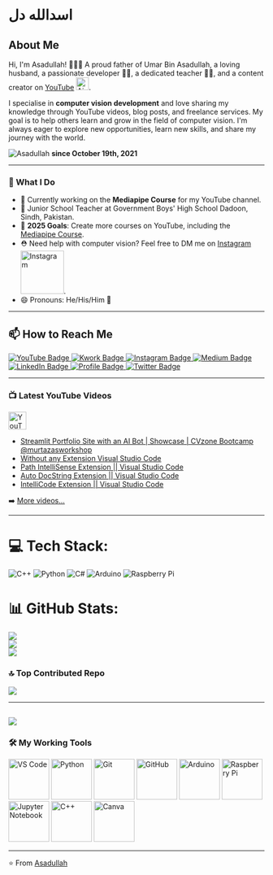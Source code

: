 # اسدالله دل
## About Me
Hi, I'm Asadullah! 👨‍👩‍👦 A proud father of Umar Bin Asadullah, a loving husband, a passionate developer 👨‍💻, a dedicated teacher 👨‍🏫, and a content creator on [YouTube](https://www.youtube.com/@asadullah-dal) <img alt="AiPhile Youtube" src="https://user-images.githubusercontent.com/66181793/131223988-882d53a0-4882-468f-9bd7-46b46466baae.png" width="25">.

I specialise in **computer vision development** and love sharing my knowledge through YouTube videos, blog posts, and freelance services. My goal is to help others learn and grow in the field of computer vision. I'm always eager to explore new opportunities, learn new skills, and share my journey with the world.

<p align="left">
  <img src="https://komarev.com/ghpvc/?username=Asadullah-Dal17&label=Profile%20views&color=0e75b6&style=flat" alt="Asadullah" />
  <strong> since October 19th, 2021 </strong>
</p>

---

### 🌟 What I Do
- 🔭 Currently working on the **Mediapipe Course** for my YouTube channel.
- 🌱 Junior School Teacher at Government Boys' High School Dadoon, Sindh, Pakistan.
- 🥅 **2025 Goals**: Create more courses on YouTube, including the [Mediapipe Course](https://github.com/Asadullah-Dal17/AiPhile-Mediapipe-Course-2023).
- ⛑️ Need help with computer vision? Feel free to DM me on [Instagram](https://www.instagram.com/aiphile17/) <img alt="Instagram" src="https://img.shields.io/badge/Instagram-purple?style=for-the-badge&logo=Instagram&logoColor=white" width="85">.
- 😄 Pronouns: He/His/Him 👨



<!-- Proudly created with GPRM ( https://gprm.itsvg.in ) -->
---

## 📫 How to Reach Me
<div id="badges">
  <a href="https://www.youtube.com/@asadullah-dal">
    <img src="https://img.shields.io/badge/YouTube-red?style=for-the-badge&logo=youtube&logoColor=white" alt="YouTube Badge"/>
  </a>
  <a href="https://kwork.com/user/asadullah92">
    <img src="https://img.shields.io/badge/Kwork-for%20freelancing-white?style=for-the-badge&logo=kwork-black&logoColor=black" alt="Kwork Badge"/>
  </a>
  <a href="https://www.instagram.com/aiphile17">
    <img src="https://img.shields.io/badge/Instagram-purple?style=for-the-badge&logo=Instagram&logoColor=white" alt="Instagram Badge"/>
  </a>
  <a href="https://medium.com/@aiphile">
    <img src="https://img.shields.io/badge/Medium-black?style=for-the-badge&logo=Medium&logoColor=white" alt="Medium Badge"/>
  </a>
  <a href="https://www.linkedin.com/company/aiphile">
    <img src="https://img.shields.io/badge/LinkedIn-blue?style=for-the-badge&logo=linkedin&logoColor=white" alt="LinkedIn Badge"/>
  </a>
  <a href="https://asadullahdal.streamlit.app/">
    <img src="https://img.shields.io/badge/My%20Profile-black?style=for-the-badge&logo=Profile&logoColor=Green" alt="Profile Badge"/>
  </a>
  <a href="https://twitter.com/ai_phile">
    <img src="https://img.shields.io/badge/Twitter-blue?style=for-the-badge&logo=twitter&logoColor=white" alt="Twitter Badge"/>
  </a>
</div>

---
 ### 📺 Latest YouTube Videos
<a href="https://www.youtube.com/@asadullah-dal">
  <img src="https://img.shields.io/badge/YouTube-red?style=for-the-badge&logo=youtube&logoColor=white" height="35" alt="YouTube Badge"/>
</a>

<!-- YOUTUBE-VIDEOS-LIST:START -->
- [Streamlit Portfolio Site with an AI Bot | Showcase | CVzone Bootcamp  @murtazasworkshop](https://www.youtube.com/watch?v=cG_ydd-Uko0)
- [Without any Extension Visual Studio Code](https://www.youtube.com/watch?v=NoSr16hNR6k)
- [Path IntelliSense Extension || Visual Studio Code](https://www.youtube.com/watch?v=B5vZkqiXvJ8)
- [Auto DocString Extension || Visual Studio Code](https://www.youtube.com/watch?v=2xa9_A8HH3U)
- [IntelliCode Extension || Visual Studio Code](https://www.youtube.com/watch?v=ePaF2AJgq9M)
<!-- YOUTUBE-VIDEOS-LIST:END -->

➡️ [More videos...](https://www.youtube.com/@asadullah-dal)

--- 


# 💻 Tech Stack:
![C++](https://img.shields.io/badge/c++-%2300599C.svg?style=for-the-badge&logo=c%2B%2B&logoColor=white) ![Python](https://img.shields.io/badge/python-3670A0?style=for-the-badge&logo=python&logoColor=ffdd54) ![C#](https://img.shields.io/badge/c%23-%23239120.svg?style=for-the-badge&logo=csharp&logoColor=white) ![Arduino](https://img.shields.io/badge/-Arduino-00979D?style=for-the-badge&logo=Arduino&logoColor=white) ![Raspberry Pi](https://img.shields.io/badge/-Raspberry_Pi-C51A4A?style=for-the-badge&logo=Raspberry-Pi)
# 📊 GitHub Stats:
![](https://github-readme-stats.vercel.app/api?username=asadullah-dal17&theme=dark&hide_border=false&include_all_commits=false&count_private=false)<br/>
![](https://nirzak-streak-stats.vercel.app/?user=asadullah-dal17&theme=dark&hide_border=false)<br/>
![](https://github-readme-stats.vercel.app/api/top-langs/?username=asadullah-dal17&theme=dark&hide_border=false&include_all_commits=false&count_private=false&layout=compact)

### 🔝 Top Contributed Repo
![](https://github-contributor-stats.vercel.app/api?username=asadullah-dal17&limit=5&theme=dark&combine_all_yearly_contributions=true)

---
[![](https://visitcount.itsvg.in/api?id=asadullah-dal17&icon=0&color=0)](https://visitcount.itsvg.in)
---

### 🛠️ My Working Tools
<p>
  <a href="https://code.visualstudio.com/"><img alt="VS Code" src="https://cdn.jsdelivr.net/gh/devicons/devicon/icons/vscode/vscode-original-wordmark.svg" width="80"></a>
  <a href="https://www.python.org/"><img alt="Python" src="https://cdn.jsdelivr.net/gh/devicons/devicon/icons/python/python-original-wordmark.svg" width="80"></a>
  <a href="https://git-scm.com/"><img alt="Git" src="https://cdn.jsdelivr.net/gh/devicons/devicon/icons/git/git-plain-wordmark.svg" width="80"></a>
  <a href="https://github.com/"><img alt="GitHub" src="https://cdn.jsdelivr.net/gh/devicons/devicon/icons/github/github-original-wordmark.svg" width="80"></a>
  <a href="https://www.arduino.cc/"><img alt="Arduino" src="https://cdn.jsdelivr.net/gh/devicons/devicon/icons/arduino/arduino-original-wordmark.svg" width="80"></a>
  <a href="https://www.raspberrypi.org"><img alt="Raspberry Pi" src="https://cdn.jsdelivr.net/gh/devicons/devicon/icons/raspberrypi/raspberrypi-original.svg" width="80"></a>
  <a href="https://jupyter.org/"><img alt="Jupyter Notebook" src="https://cdn.jsdelivr.net/gh/devicons/devicon/icons/jupyter/jupyter-original-wordmark.svg" width="80"></a>
  <a href="https://en.wikipedia.org/wiki/C%2B%2B"><img alt="C++" src="https://cdn.jsdelivr.net/gh/devicons/devicon/icons/cplusplus/cplusplus-plain.svg" width="80"></a>
  <a href="http://canva.com/"><img alt="Canva" src="https://cdn.jsdelivr.net/gh/devicons/devicon/icons/canva/canva-original.svg" width="80"></a>
</p>

---

⭐️ From [Asadullah](https://github.com/Asadullah-Dal17)
